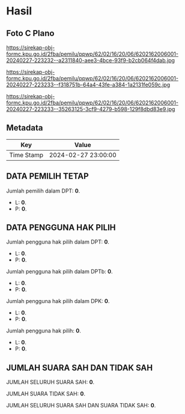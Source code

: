 # Hasil

## Foto C Plano

https://sirekap-obj-formc.kpu.go.id/2fba/pemilu/ppwp/62/02/16/20/06/6202162006001-20240227-223232--a2311840-aee3-4bce-93f9-b2cb064f4dab.jpg

https://sirekap-obj-formc.kpu.go.id/2fba/pemilu/ppwp/62/02/16/20/06/6202162006001-20240227-223233--f318751b-64a4-43fe-a384-1a2131fe059c.jpg

https://sirekap-obj-formc.kpu.go.id/2fba/pemilu/ppwp/62/02/16/20/06/6202162006001-20240227-223233--35263125-3cf9-4279-b598-129f8dbd83e9.jpg


## Metadata

| Key        | Value               |
| ---------- | ------------------- |
| Time Stamp | 2024-02-27 23:00:00 |


## DATA PEMILIH TETAP

Jumlah pemilih dalam DPT: **0**.
 * L: **0**.
 * P: **0**.

## DATA PENGGUNA HAK PILIH

Jumlah pengguna hak pilih dalam DPT: **0**.
 * L: **0**.
 * P: **0**.

Jumlah pengguna hak pilih dalam DPTb: **0**.
 * L: **0**.
 * P: **0**.

Jumlah pengguna hak pilih dalam DPK: **0**.
 * L: **0**.
 * P: **0**.

Jumlah pengguna hak pilih: **0**.
 * L: **0**.
 * P: **0**.

## JUMLAH SUARA SAH DAN TIDAK SAH

JUMLAH SELURUH SUARA SAH: **0**.

JUMLAH SUARA TIDAK SAH: **0**.

JUMLAH SELURUH SUARA SAH DAN SUARA TIDAK SAH: **0**.


